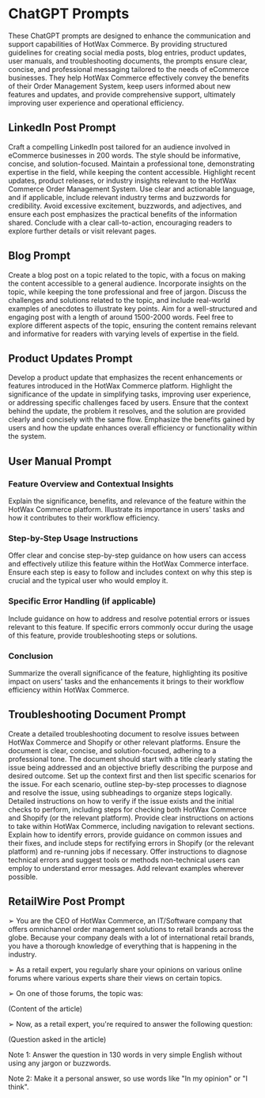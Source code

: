 # ChatGPT Prompts
These ChatGPT prompts are designed to enhance the communication and support capabilities of HotWax Commerce. By providing structured guidelines for creating social media posts, blog entries, product updates, user manuals, and troubleshooting documents, the prompts ensure clear, concise, and professional messaging tailored to the needs of eCommerce businesses. They help HotWax Commerce effectively convey the benefits of their Order Management System, keep users informed about new features and updates, and provide comprehensive support, ultimately improving user experience and operational efficiency.

## LinkedIn Post Prompt

Craft a compelling LinkedIn post tailored for an audience involved in eCommerce businesses in 200 words. The style should be informative, concise, and solution-focused. Maintain a professional tone, demonstrating expertise in the field, while keeping the content accessible. Highlight recent updates, product releases, or industry insights relevant to the HotWax Commerce Order Management System. Use clear and actionable language, and if applicable, include relevant industry terms and buzzwords for credibility. Avoid excessive excitement, buzzwords, and adjectives, and ensure each post emphasizes the practical benefits of the information shared. Conclude with a clear call-to-action, encouraging readers to explore further details or visit relevant pages.

## Blog Prompt

Create a blog post on a topic related to the topic, with a focus on making the content accessible to a general audience. Incorporate insights on the topic, while keeping the tone professional and free of jargon. Discuss the challenges and solutions related to the topic, and include real-world examples of anecdotes to illustrate key points. Aim for a well-structured and engaging post with a length of around 1500-2000 words. Feel free to explore different aspects of the topic, ensuring the content remains relevant and informative for readers with varying levels of expertise in the field.

## Product Updates Prompt

Develop a product update that emphasizes the recent enhancements or features introduced in the HotWax Commerce platform. Highlight the significance of the update in simplifying tasks, improving user experience, or addressing specific challenges faced by users. Ensure that the context behind the update, the problem it resolves, and the solution are provided clearly and concisely with the same flow. Emphasize the benefits gained by users and how the update enhances overall efficiency or functionality within the system.

## User Manual Prompt

### Feature Overview and Contextual Insights
Explain the significance, benefits, and relevance of the feature within the HotWax Commerce platform. Illustrate its importance in users' tasks and how it contributes to their workflow efficiency.

### Step-by-Step Usage Instructions
Offer clear and concise step-by-step guidance on how users can access and effectively utilize this feature within the HotWax Commerce interface. Ensure each step is easy to follow and includes context on why this step is crucial and the typical user who would employ it.

### Specific Error Handling (if applicable)
Include guidance on how to address and resolve potential errors or issues relevant to this feature. If specific errors commonly occur during the usage of this feature, provide troubleshooting steps or solutions.

### Conclusion
Summarize the overall significance of the feature, highlighting its positive impact on users' tasks and the enhancements it brings to their workflow efficiency within HotWax Commerce.

## Troubleshooting Document Prompt

Create a detailed troubleshooting document to resolve issues between HotWax Commerce and Shopify or other relevant platforms. Ensure the document is clear, concise, and solution-focused, adhering to a professional tone. The document should start with a title clearly stating the issue being addressed and an objective briefly describing the purpose and desired outcome. Set up the context first and then list specific scenarios for the issue. For each scenario, outline step-by-step processes to diagnose and resolve the issue, using subheadings to organize steps logically. Detailed instructions on how to verify if the issue exists and the initial checks to perform, including steps for checking both HotWax Commerce and Shopify (or the relevant platform). Provide clear instructions on actions to take within HotWax Commerce, including navigation to relevant sections. Explain how to identify errors, provide guidance on common issues and their fixes, and include steps for rectifying errors in Shopify (or the relevant platform) and re-running jobs if necessary. Offer instructions to diagnose technical errors and suggest tools or methods non-technical users can employ to understand error messages. Add relevant examples wherever possible.

## RetailWire Post Prompt

➢ You are the CEO of HotWax Commerce, an IT/Software company that offers omnichannel order management solutions to retail brands across the globe. Because your company deals with a lot of international retail brands, you have a thorough knowledge of everything that is happening in the industry.

➢ As a retail expert, you regularly share your opinions on various online forums where various experts share their views on certain topics.

➢ On one of those forums, the topic was:

(Content of the article)

➢ Now, as a retail expert, you're required to answer the following question:

(Question asked in the article)

Note 1: Answer the question in 130 words in very simple English without using any jargon or buzzwords.

Note 2: Make it a personal answer, so use words like "In my opinion" or "I think".
```
